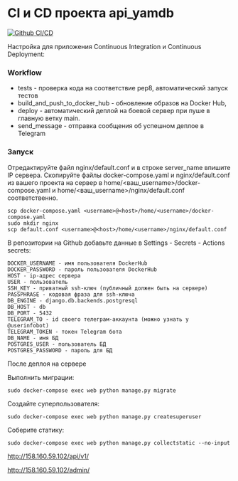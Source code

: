 # CI и CD проекта api_yamdb
[![Github CI/CD](https://github.com/lllleeenna/yamdb_final/actions/workflows/yamdb_workflow.yml/badge.svg)](https://github.com/lllleeenna/yamdb_final/actions/)

Настройка для приложения Continuous Integration и Continuous Deployment:
### Workflow
- tests - проверка кода на соответствие pep8, автоматический запуск тестов
- build_and_push_to_docker_hub - обновление образов на Docker Hub,
- deploy - автоматический деплой на боевой сервер при пуше в главную ветку main.
- send_message - отправка сообщения об успешном деплое в Telegram

### Запуск
Отредактируйте файл nginx/default.conf и в строке server_name впишите 
IP сервера.
Скопируйте файлы docker-compose.yaml и nginx/default.conf из вашего проекта 
на сервер в home/<ваш_username>/docker-compose.yaml и 
home/<ваш_username>/nginx/default.conf соответственно.
```
scp docker-compose.yaml <username>@<host>/home/<username>/docker-compose.yaml
sudo mkdir nginx
scp default.conf <username>@<host>/home/<username>/nginx/default.conf
```
В репозитории на Github добавьте данные в Settings - Secrets - Actions secrets:
```
DOCKER_USERNAME - имя пользователя DockerHub
DOCKER_PASSWORD - пароль пользователя DockerHub
HOST - ip-адрес сервера
USER - пользователь
SSH_KEY - приватный ssh-ключ (публичный должен быть на сервере)
PASSPHRASE - кодовая фраза для ssh-ключа
DB_ENGINE - django.db.backends.postgresql
DB_HOST - db
DB_PORT - 5432
TELEGRAM_TO - id своего телеграм-аккаунта (можно узнать у @userinfobot)
TELEGRAM_TOKEN - токен Telegram бота
DB_NAME - имя БД
POSTGRES_USER - пользователь БД
POSTGRES_PASSWORD - пароль для БД
```
После деплоя на сервере

Выполнить миграции:

```
sudo docker-compose exec web python manage.py migrate
```

Создайте суперпользователя:

```
sudo docker-compose exec web python manage.py createsuperuser
```

Соберите статику:

```
sudo docker-compose exec web python manage.py collectstatic --no-input
```
http://158.160.59.102/api/v1/

http://158.160.59.102/admin/
 